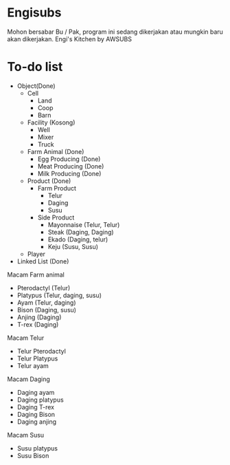 # Engisubs
Mohon bersabar Bu / Pak, program ini sedang dikerjakan atau mungkin baru akan dikerjakan.
Engi's Kitchen by AWSUBS 

# To-do list
- Object(Done)
	- Cell
		-	Land
		-	Coop
		-	Barn
	- Facility (Kosong)
		- Well
		- Mixer
		- Truck
	- Farm Animal (Done)
		- Egg Producing (Done)
		- Meat Producing (Done) 
		- Milk Producing (Done)
	- Product (Done)
		- Farm Product
			- Telur
			- Daging
			- Susu
		- Side Product
			- Mayonnaise (Telur, Telur)
			- Steak (Daging, Daging)
			- Ekado (Daging, telur)
			- Keju (Susu, Susu)
	- Player
- Linked List (Done)

Macam Farm animal
- Pterodactyl (Telur)
- Platypus (Telur, daging, susu)
- Ayam (Telur, daging)
- Bison  (Daging, susu)
- Anjing (Daging)
- T-rex (Daging)

Macam Telur
- Telur Pterodactyl
- Telur Platypus
- Telur ayam

Macam Daging
- Daging ayam
- Daging platypus
- Daging T-rex
- Daging Bison
- Daging anjing

Macam Susu
- Susu platypus
- Susu Bison